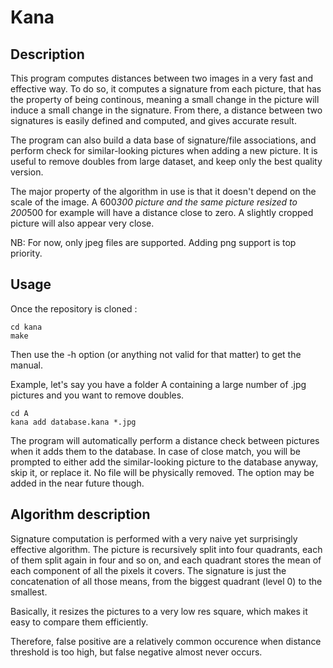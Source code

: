 # Kana

## Description
This program computes distances between two images in a very fast and effective way. To do so, it computes a signature from each picture, that has the property of being continous, meaning a small change in the picture will induce a small change in the signature. From there, a distance between two signatures is easily defined and computed, and gives accurate result.

The program can also build a data base of signature/file associations, and perform check for similar-looking pictures when adding a new picture. It is useful to remove doubles from large dataset, and keep only the best quality version.

The major property of the algorithm in use is that it doesn't depend on the scale of the image. A 600*300 picture and the same picture resized to 200*500 for example will have a distance close to zero. A slightly cropped picture will also appear very close.

NB: For now, only jpeg files are supported. Adding png support is top priority.

## Usage
Once the repository is cloned :

```
cd kana
make
```

Then use the -h option (or anything not valid for that matter) to get the manual.

Example, let's say you have a folder A containing a large number of .jpg pictures and you want to remove doubles.

```
cd A
kana add database.kana *.jpg
```

The program will automatically perform a distance check between pictures when it adds them to the database. In case of close match, you will be prompted to either add the similar-looking picture to the database anyway, skip it, or replace it. No file will be physically removed. The option may be added in the near future though.

## Algorithm description
Signature computation is performed with a very naive yet surprisingly effective algorithm. The picture is recursively split into four quadrants, each of them split again in four and so on, and each quadrant stores the mean of each component of all the pixels it covers. The signature is just the concatenation of all those means, from the biggest quadrant (level 0) to the smallest.

Basically, it resizes the pictures to a very low res square, which makes it easy to compare them efficiently.

Therefore, false positive are a relatively common occurence when distance threshold is too high, but false negative almost never occurs.
